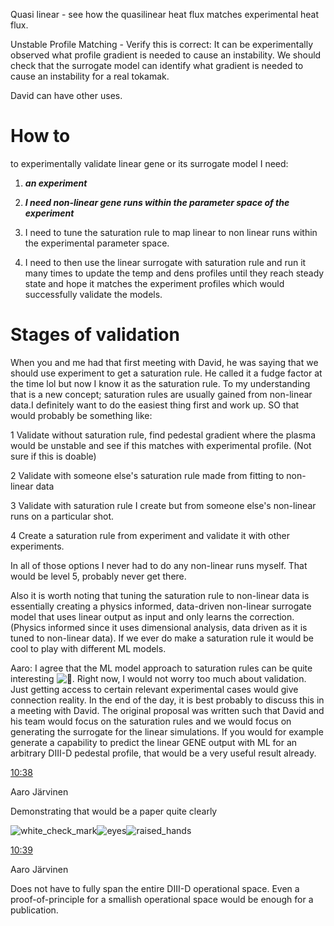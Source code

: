 Quasi linear - see how the quasilinear heat flux matches experimental heat flux.

Unstable Profile Matching - Verify this is correct: It can be experimentally observed what profile gradient is needed to cause an instability. We should check that the surrogate model can identify what gradient is needed to cause an instability for a real tokamak. 

David can have other uses.

# How to
to experimentally validate linear gene or its surrogate model I need: 
1. ***an experiment***
2. ***I need non-linear gene runs within the parameter space of the experiment***
3. I need to tune the saturation rule to map linear to non linear runs within the experimental parameter space.

4. I need to then use the linear surrogate with saturation rule and run it many times to update the temp and dens profiles until they reach steady state and hope it matches the experiment profiles which would successfully validate the models. 

# Stages of validation

When you and me had that first meeting with David, he was saying that we should use experiment to get a saturation rule. He called it a fudge factor at the time lol but now I know it as the saturation rule. To my understanding that is a new concept; saturation rules are usually gained from non-linear data.I definitely want to do the easiest thing first and work up. SO that would probably be something like:

1 Validate without saturation rule, find pedestal gradient where the plasma would be unstable and see if this matches with experimental profile. (Not sure if this is doable)

2 Validate with someone else's saturation rule made from fitting to non-linear data  

3 Validate with saturation rule I create but from someone else's non-linear runs on a particular shot.  

4 Create a saturation rule from experiment and validate it with other experiments.

In all of those options I never had to do any non-linear runs myself. That would be level 5, probably never get there.

Also it is worth noting that tuning the saturation rule to non-linear data is essentially creating a physics informed, data-driven non-linear surrogate model that uses linear output as input and only learns the correction. (Physics informed since it uses dimensional analysis, data driven as it is tuned to non-linear data). If we ever do make a saturation rule it would be cool to play with different ML models.

Aaro:
I agree that the ML model approach to saturation rules can be quite interesting ![:slightly_smiling_face:](https://a.slack-edge.com/production-standard-emoji-assets/14.0/google-medium/1f642.png). Right now, I would not worry too much about validation. Just getting access to certain relevant experimental cases would give connection reality. In the end of the day, it is best probably to discuss this in a meeting with David. The original proposal was written such that David and his team would focus on the saturation rules and we would focus on generating the surrogate for the linear simulations. If you would for example generate a capability to predict the linear GENE output with ML for an arbitrary DIII-D pedestal profile, that would be a very useful result already.

[10:38](https://deeplasma.slack.com/archives/D06CDT8AG9Z/p1717400296218659)

Aaro Järvinen

Demonstrating that would be a paper quite clearly

![white_check_mark](https://a.slack-edge.com/production-standard-emoji-assets/14.0/google-small/2705.png)![eyes](https://a.slack-edge.com/production-standard-emoji-assets/14.0/google-small/1f440.png)![raised_hands](https://a.slack-edge.com/production-standard-emoji-assets/14.0/google-small/1f64c.png)

[10:39](https://deeplasma.slack.com/archives/D06CDT8AG9Z/p1717400342959949)

Aaro Järvinen

Does not have to fully span the entire DIII-D operational space. Even a proof-of-principle for a smallish operational space would be enough for a publication.